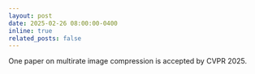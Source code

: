 ```yaml
---
layout: post
date: 2025-02-26 08:00:00-0400
inline: true
related_posts: false
---
```

One paper on multirate image compression is accepted by <span class="news-badge news-badge-conference">CVPR 2025</span>.
